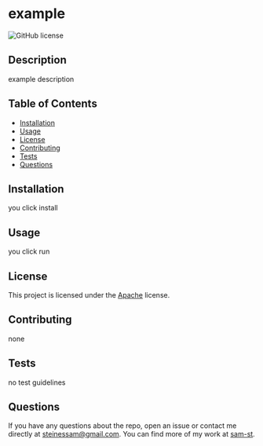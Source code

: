 # example
![GitHub license](https://img.shields.io/badge/License-Apache-blue.svg)

## Description

example description

## Table of Contents

* [Installation](#installation)
* [Usage](#usage)
* [License](#license)
* [Contributing](#contributing)
* [Tests](#tests)
* [Questions](#questions)

## Installation

you click install

## Usage

you click run

## License

This project is licensed under the [Apache](https://opensource.org/license/Apache/) license.

## Contributing

none

## Tests

no test guidelines

## Questions

If you have any questions about the repo, open an issue or contact me directly at steinessam@gmail.com. You can find more of my work at [sam-st](https://github.com/sam-st/).
